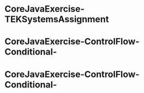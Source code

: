 # CoreJavaExercise-TEKSystemsAssignment
# CoreJavaExercise-ControlFlow-Conditional-
# CoreJavaExercise-ControlFlow-Conditional-
